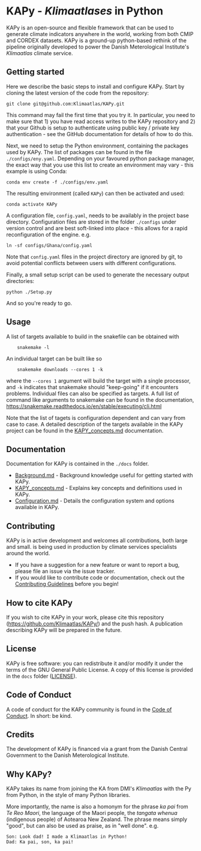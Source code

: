 # KAPy - *Klimaatlases* in Python

KAPy is an open-source and flexible framework that can be used to generate climate indicators anywhere in the world, working from both CMIP and CORDEX datasets. KAPy is a ground-up python-based rethink of the pipeline originally developed to power the Danish Meterological Institute's *Klimaatlas* climate service.

## Getting started

Here we describe the basic steps to install and configure KAPy. Start by cloning the latest version of the code from the repository:

```
git clone git@github.com:Klimaatlas/KAPy.git
```

This command may fail the first time that you try it. In particular, you need to make sure that 1) you have read access writes to the KAPy repository and 2) that your Github is setup to authenticate using public key / private key authentication - see the GitHub documentation for details of how to do this.

Next, we need to setup the Python environment, containing the packages used by KAPy. The list of packages can be found in the file `./configs/eny.yaml`. Depending on your favoured python package manager, the exact way that you use this list to create an environment may vary - this example is using Conda:

```
conda env create -f ./configs/env.yaml
```

The resulting environment (called `KAPy`) can then be activated and used:

```
conda activate KAPy
```

A configuration file, `config.yaml`, needs to be availably in the project base directory. Configuration files are stored in the folder `./configs` under version control and are best soft-linked into place - this allows for a rapid reconfiguration of the engine. e.g.

```
ln -sf configs/Ghana/config.yaml 
```

Note that `config.yaml` files in the project directory are ignored by git, to avoid potential conflicts between users with different configurations.

Finally, a small setup script can be used to generate the necessary output directories:

```
python ./Setup.py
```

And so you're ready to go.

## Usage

A list of targets available to build in the snakefile can be obtained with
```
    snakemake -l
```

An individual target can be built like so
```
    snakemake downloads --cores 1 -k
``` 
where the `--cores 1` argument will build the target with a single processor, and `-k` indicates that snakemake should "keep-going" if it encounters problems. Individual files can also be specified as targets. A full list of command like arguments to snakemake can be found in the documentation, https://snakemake.readthedocs.io/en/stable/executing/cli.html

Note that the list of tagets is configuration dependent and can vary from case to case. A detailed description of the targets available in the KAPy project can be found in the [KAPY_concepts.md](./docs/KAPy_concepts.md) documentation.

## Documentation

Documentation for KAPy is contained in the `./docs` folder. 
* [Background.md](./docs/Background.md) - Background knowledge useful for getting started with KAPy.
* [KAPY_concepts.md](./docs/KAPy_concepts.md) - Explains key concepts and definitions used in KAPy.
* [Configuration.md](./docs/Configuration.md) - Details the configuration system and options available in KAPy.

## Contributing

KAPy is in active development and welcomes all contributions, both large and small.  is being used in production by climate services specialists around the world.
    
* If you have a suggestion for a new feature or want to report a bug, please file an issue via the issue tracker.
* If you would like to contribute code or documentation, check out the [Contributing Guidelines](./docs/Contributing.md) before you begin!

## How to cite KAPy

If you wish to cite KAPy in your work, please cite this repository (https://github.com/Klimaatlas/KAPy/) and the push hash. A publication describing KAPy will be prepared in the future.

## License

KAPy is free software: you can redistribute it and/or modify it under the terms of the GNU General Public License. A copy of this license is provided in the `docs` folder ([LICENSE](./docs/LICENSE)).
    
## Code of Conduct

A code of conduct for the KAPy community is found in the [Code of Conduct](./docs/Code_of_conduct.md). In short: be kind.
    
## Credits
    
The development of KAPy is financed via a grant from the Danish Central Government to the Danish Meterological Institute.    
    
## Why KAPy?

KAPy takes its name from joining the KA from DMI's *Klimaatlas* with the Py from Python, in the style of many Python libraries. 

More importantly, the name is also a homonym for the phrase *ka pai* from *Te Reo Maori*, the language of the Maori people, the *tangata whenua* (indigenous people) of Aotearoa New Zealand. The phrase means simply "good", but can also be used as praise, as in "well done". e.g.

```
Son: Look dad! I made a Klimaatlas in Python!
Dad: Ka pai, son, ka pai!
```

